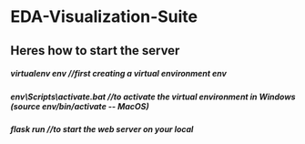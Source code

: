 # EDA-Visualization-Suite



## Heres how to start the server
##### virtualenv env  //first creating a virtual environment env
##### env\Scripts\activate.bat //to activate the virtual environment in Windows (source env/bin/activate -- MacOS)
##### flask run  //to start the web server on your local
